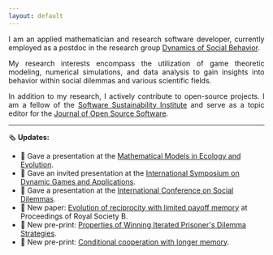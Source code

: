 ```yaml
---
layout: default
---
```


<p style='text-align: justify;'>
I am an applied mathematician and research software developer, currently
employed as a postdoc in the research group <a
href="http://web.evolbio.mpg.de/social-behaviour/">Dynamics of Social
Behavior</a>.
</p>

<p style='text-align: justify;'>
My research interests encompass the utilization of game theoretic modeling,
numerical simulations, and data analysis to gain insights into behavior within
social dilemmas and various scientific fields.
</p>

<p style='text-align: justify;'>
In addition to my research, I actively contribute to open-source projects. I am
a fellow of the <a href="https://www.software.ac.uk">Software
Sustainability Institute</a> and serve as a
topic editor for the <a href="https://joss.theoj.org">
Journal of Open Source Software</a>.
</p>

------------------------------------------------------------------------------

🗞️ **Updates:**

- 💬 Gave a presentation at the [Mathematical Models in Ecology and Evolution](https://ps-mathematik.univie.ac.at/e/index.php?event=mmee2024).
- 💬 Gave an invited presentation at the [International Symposium on Dynamic Games and Applications](https://www.gerad.ca/colloques/isdg2024/).
- 💬 Gave a presentation at the [International Conference on Social Dilemmas](https://socialdilemma.com/icsd2024/).
- 📜 New paper: [Evolution of reciprocity with limited payoff memory](https://royalsocietypublishing.org/doi/10.1098/rspb.2023.2493) at Proceedings of Royal Society B.
- 📜 New pre-print: [Properties of Winning
Iterated Prisoner's Dilemma Strategies](https://arxiv.org/abs/2402.02437).
- 📜 New pre-print: [Conditional cooperation
with longer memory](https://arxiv.org/abs/2001.05911).

<!-- - 💬 Gave an invited talk at the Center for Mathematical Biology, University of Pennsilvanya.
- 📜 New publication in Bioinformatics: [oggmap: a Python package to extract gene ages per orthogroup and link them with single-cell RNA data](https://doi.org/10.1093/bioinformatics/btad657).
- 📜 New pre-print: [Evolution of reciprocity with limited payoff memory](https://arxiv.org/abs/2311.02365). 
- 🗓️ Co-organized and attended the Postdoc Retreat at MPI
  Evolutionary Biology.
- 💬 Gave a talk titled "Reactive Strategies with Longer Memory" at
  Dartmouth University, hosted by ([Dr Feng
  Fu's](https://faculty-directory.dartmouth.edu/feng-fu) group). group.
- 🧳 Visited Boston to collaborate with Dr. Moshe Hoffman.
- 🧳 Visited the [Institute For Advanced Study in
  Toulouse](https://www.iast.fr). -->